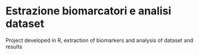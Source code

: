 # Estrazione biomarcatori e analisi dataset
Project developed in R, extraction of biomarkers and analysis of dataset and results
